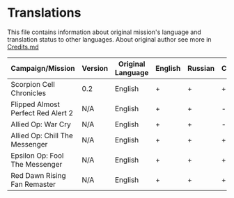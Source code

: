 # Translations
This file contains information about original mission's language and translation status to other languages. About original author see more in [Credits.md](https://github.com/MahBoiDeveloper/MentalOmegaWorld/blob/master/Credits.md)

| Campaign/Mission                   | Version | Original Language | English | Russian | Chineese |
| ---------------------------------- | ------- | ----------------- | ------- | ------- | -------- |
| Scorpion Cell Chronicles           | 0.2     | English           | +       | +       | +        |
| Flipped Almost Perfect Red Alert 2 | N/A     | English           | +       | +       | -        |
| Allied Op: War Cry                 | N/A     | English           | +       | +       | -        |
| Allied Op: Chill The Messenger     | N/A     | English           | +       | +       | +        |
| Epsilon Op: Fool The Messenger     | N/A     | English           | +       | +       | +        |
| Red Dawn Rising Fan Remaster       | N/A     | English           | +       | +       | +        |
